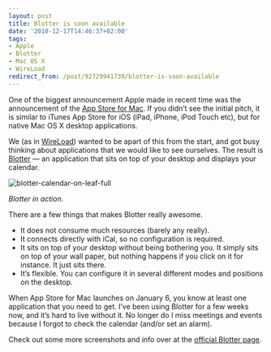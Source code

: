 ```yaml
---
layout: post
title: Blotter is soon available
date: '2010-12-17T14:46:37+02:00'
tags:
- Apple
- Blotter
- Mac OS X
- WireLoad
redirect_from: /post/92729941739/blotter-is-soon-available
---
```

One of the biggest announcement Apple made in recent time was the announcement of the [App Store for Mac](http://www.apple.com/mac/app-store/). If you didn’t see the initial pitch, it is similar to iTunes App Store for iOS (iPad, iPhone, iPod Touch etc), but for native Mac OS X desktop applications.

We (as in [WireLoad](http://wireload.net)) wanted to be apart of this from the start, and got busy thinking about applications that we would like to see ourselves. The result is [Blotter](http://www.blotterapp.com) — an application that sits on top of your desktop and displays your calendar.

![](http://viktorpetersson.com/wp-content/uploads/2010/12/blotter-calendar-on-leaf-full-600x375.jpg "blotter-calendar-on-leaf-full")  

_Blotter in action._

There are a few things that makes Blotter really awesome.

* It does not consume much resources (barely any really).
* It connects directly with iCal, so no configuration is required.
* It sits on top of your desktop without being bothering you. It simply sits on top of your wall paper, but nothing happens if you click on it for instance. It just sits there.
* It’s flexible. You can configure it in several different modes and positions on the desktop.

When App Store for Mac launches on January 6, you know at least one application that you need to get. I’ve been using Blotter for a few weeks now, and it’s hard to live without it. No longer do I miss meetings and events because I forgot to check the calendar (and/or set an alarm).

Check out some more screenshots and info over at the [official Blotter page](http://www.blotterapp.com/).
